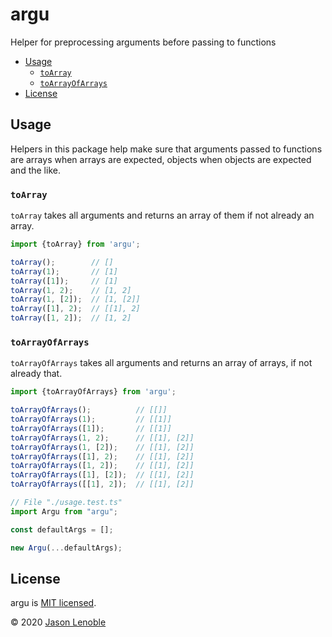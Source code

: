 # argu

Helper for preprocessing arguments before passing to functions

  * [Usage](#usage)
    * [```toArray```](#toarray)
    * [```toArrayOfArrays```](#toarrayofarrays)
  * [License](#license)


## Usage

Helpers in this package help make sure that arguments passed to functions are arrays when arrays are expected, objects when objects are expected and the like.

### ```toArray```

```toArray``` takes all arguments and returns an array of them if not already an array.

```js
import {toArray} from 'argu';

toArray();        // []
toArray(1);       // [1]
toArray([1]);     // [1]
toArray(1, 2);    // [1, 2]
toArray(1, [2]);  // [1, [2]]
toArray([1], 2);  // [[1], 2]
toArray([1, 2]);  // [1, 2]
```

### ```toArrayOfArrays```

```toArrayOfArrays``` takes all arguments and returns an array of arrays, if not already that.

```js
import {toArrayOfArrays} from 'argu';

toArrayOfArrays();          // [[]]
toArrayOfArrays(1);         // [[1]]
toArrayOfArrays([1]);       // [[1]]
toArrayOfArrays(1, 2);      // [[1], [2]]
toArrayOfArrays(1, [2]);    // [[1], [2]]
toArrayOfArrays([1], 2);    // [[1], [2]]
toArrayOfArrays([1, 2]);    // [[1], [2]]
toArrayOfArrays([1], [2]);  // [[1], [2]]
toArrayOfArrays([[1], 2]);  // [[1], [2]]
```

```js
// File "./usage.test.ts"
import Argu from "argu";

const defaultArgs = [];

new Argu(...defaultArgs);
```


## License

argu is [MIT licensed](./LICENSE).

© 2020 [Jason Lenoble](mailto:jason.lenoble@gmail.com)


